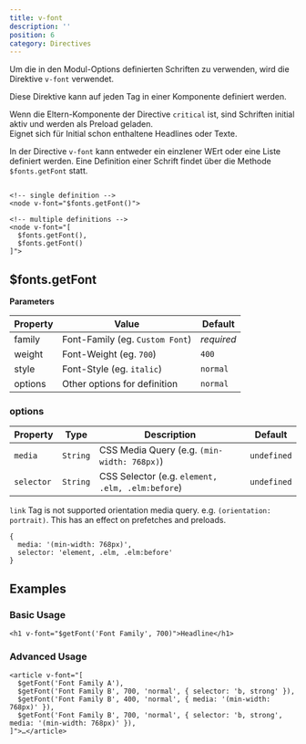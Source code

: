 ```yaml
---
title: v-font
description: ''
position: 6
category: Directives
---
```


Um die in den Modul-Options definierten Schriften zu verwenden, wird die Direktive `v-font` verwendet.

Diese Direktive kann auf jeden Tag in einer Komponente definiert werden. 

<alert>
Wenn die Eltern-Komponente der Directive <code>critical</code> ist, sind Schriften initial aktiv und werden als Preload geladen.<br>
Eignet sich für Initial schon enthaltene Headlines oder Texte.
</alert>

In der Directive `v-font` kann entweder ein einzlener WErt oder eine Liste definiert werden. Eine Definition einer Schrift findet über die Methode `$fonts.getFont` statt.

```html[example]

<!-- single definition -->
<node v-font="$fonts.getFont()">

<!-- multiple definitions -->
<node v-font="[
  $fonts.getFont(),
  $fonts.getFont()
]">

```


## $fonts.getFont


**Parameters**

| Property | Value                           | Default    |
| -------- | ------------------------------- | ---------- |
| family   | Font-Family (eg. `Custom Font`) | *required* |
| weight   | Font-Weight (eg. `700`)         | `400`      |
| style    | Font-Style (eg. `italic`)       | `normal`   |
| options  | Other options for definition    | `normal`   |


### options

| Property   | Type     | Description                                      | Default     |
| ---------- | -------- | ------------------------------------------------ | ----------- |
| `media`    | `String` | CSS Media Query (e.g. `(min-width: 768px)`)      | `undefined` |
| `selector` | `String` | CSS Selector (e.g. `element, .elm, .elm:before`) | `undefined` |


<alert>
<code>link</code> Tag is not supported orientation media query. e.g. <code>(orientation: portrait)</code>.
This has an effect on prefetches and preloads.
</alert>

```js[example]
{
  media: '(min-width: 768px)',
  selector: 'element, .elm, .elm:before'
}
```

## Examples

### Basic Usage

```vue[Example]
<h1 v-font="$getFont('Font Family', 700)">Headline</h1>
```
### Advanced Usage

```vue[Example]
<article v-font="[
  $getFont('Font Family A'),
  $getFont('Font Family B', 700, 'normal', { selector: 'b, strong' }),
  $getFont('Font Family B', 400, 'normal', { media: '(min-width: 768px)' }),
  $getFont('Font Family B', 700, 'normal', { selector: 'b, strong', media: '(min-width: 768px)' }),
]">…</article>
```

